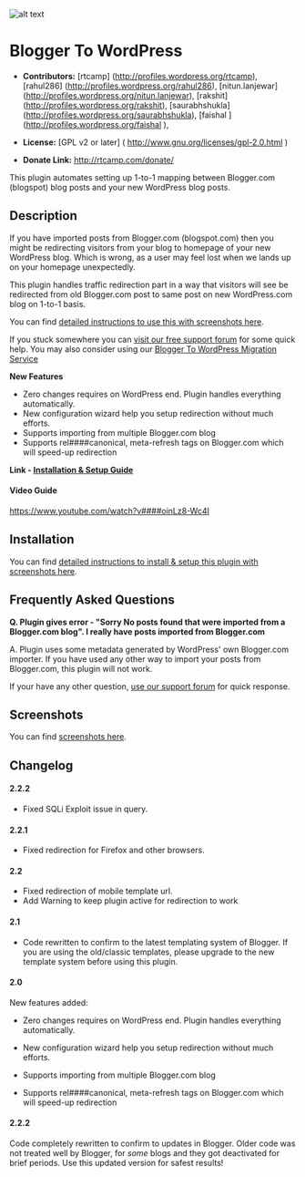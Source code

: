 ![alt text](http://plugins.svn.wordpress.org/blogger-to-wordpress-redirection//assets/banner-772x250.jpg)

# Blogger To WordPress #

* **Contributors:** [rtcamp] (http://profiles.wordpress.org/rtcamp), [rahul286] (http://profiles.wordpress.org/rahul286), [nitun.lanjewar] (http://profiles.wordpress.org/nitun.lanjewar), [rakshit] (http://profiles.wordpress.org/rakshit), [saurabhshukla] (http://profiles.wordpress.org/saurabhshukla), [faishal] (http://profiles.wordpress.org/faishal),

* **License:** [GPL v2 or later] ( http://www.gnu.org/licenses/gpl-2.0.html)

* **Donate Link:** http://rtcamp.com/donate/

This plugin automates setting up 1-to-1 mapping between Blogger.com (blogspot) blog posts and your new WordPress blog posts. 

## Description ##

If you have imported posts from Blogger.com (blogspot.com) then you might be redirecting visitors from your blog to homepage of your new WordPress blog. Which is wrong, as a user may feel lost when we lands up on your homepage unexpectedly.

This plugin handles traffic redirection part in a way that visitors will see be redirected from old Blogger.com post to same post on new WordPress.com blog on 1-to-1 basis.

You can find [detailed instructions to use this with screenshots here](http://rtcamp.com/tutorials/blogger-to-wordpress-redirection-plugin/).

If you stuck somewhere you can [visit our free support forum](http://rtcamp.com/support/forum/blogger-to-wordpress/) for some quick help.
You may also consider using our [Blogger To WordPress Migration Service](http://rtcamp.com/blogger-to-wordpress/)

**New Features**

* Zero changes requires on WordPress end. Plugin handles everything automatically.
* New configuration wizard help you setup redirection without much efforts.
* Supports importing from multiple Blogger.com blog
* Supports rel####canonical, meta-refresh tags on Blogger.com which will speed-up redirection

**Link - [Installation & Setup Guide](http://rtcamp.com/tutorials/blogger-to-wordpress-redirection-plugin/)**
 
#### Video Guide ####

https://www.youtube.com/watch?v####oinLz8-Wc4I

## Installation ##

You can find [detailed instructions to install & setup this plugin with screenshots here](http://rtcamp.com/tutorials/blogger-to-wordpress-redirection-plugin/).

## Frequently Asked Questions ##

**Q. Plugin gives error - "Sorry No posts found that were imported from a Blogger.com blog". I really have posts imported from Blogger.com**

A. Plugin uses some metadata generated by WordPress' own Blogger.com importer.
If you have used any other way to import your posts from Blogger.com, this plugin will not work.

If your have any other question, [use our support forum](http://rtcamp.com/support/forum/blogger-to-wordpress/) for quick response.

## Screenshots ##

You can find [screenshots here](http://rtcamp.com/tutorials/blogger-to-wordpress-redirection-plugin/).

## Changelog ##

#### 2.2.2 ####

* Fixed SQLi Exploit issue in query. 

#### 2.2.1 ####

* Fixed redirection for Firefox and other browsers. 

#### 2.2 ####

* Fixed redirection of mobile template url.
* Add Warning to keep plugin active for redirection to work 

#### 2.1 ####

* Code rewritten to confirm to the latest templating system of Blogger. If you are using the old/classic templates, please upgrade to the new template system before using this plugin.

#### 2.0 ####

New features added:

* Zero changes requires on WordPress end. Plugin handles everything automatically.

* New configuration wizard help you setup redirection without much efforts.

* Supports importing from multiple Blogger.com blog

* Supports rel####canonical, meta-refresh tags on Blogger.com which will speed-up redirection

#### 2.2.2 ####
Code completely rewritten to confirm to updates in Blogger.
Older code was not treated well by Blogger, for *some* blogs and they got deactivated for brief periods.
Use this updated version for safest results!
